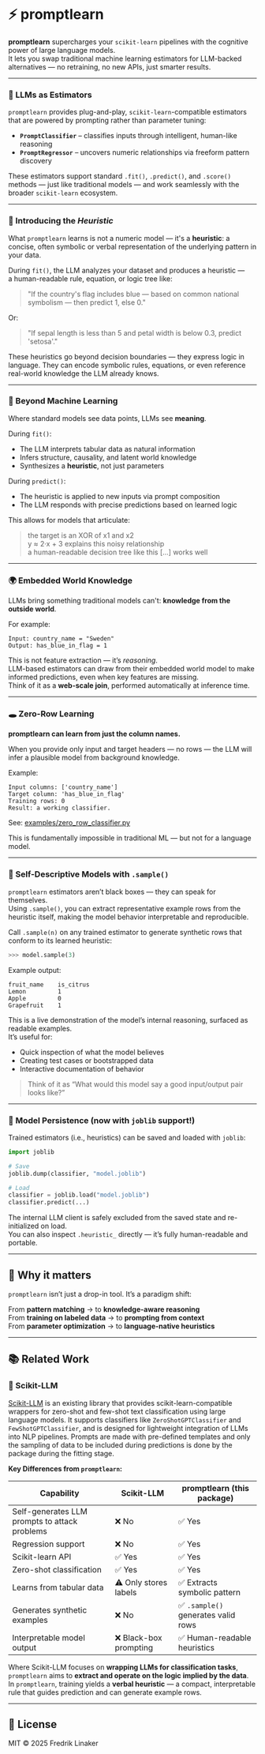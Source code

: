# ⚡️ promptlearn

**promptlearn** supercharges your `scikit-learn` pipelines with the cognitive power of large language models.  
It lets you swap traditional machine learning estimators for LLM-backed alternatives — no retraining, no new APIs, just smarter results.

---

### 🧠 LLMs as Estimators

`promptlearn` provides plug-and-play, `scikit-learn`-compatible estimators that are powered by prompting rather than parameter tuning:

- **`PromptClassifier`** – classifies inputs through intelligent, human-like reasoning  
- **`PromptRegressor`** – uncovers numeric relationships via freeform pattern discovery

These estimators support standard `.fit()`, `.predict()`, and `.score()` methods — just like traditional models — and work seamlessly with the broader `scikit-learn` ecosystem.

---

### 🧩 Introducing the *Heuristic*

What `promptlearn` learns is not a numeric model — it's a **heuristic**: a concise, often symbolic or verbal representation of the underlying pattern in your data.

During `fit()`, the LLM analyzes your dataset and produces a heuristic —  
a human-readable rule, equation, or logic tree like:

> "If the country's flag includes blue — based on common national symbolism — then predict 1, else 0."

Or:

> "If sepal length is less than 5 and petal width is below 0.3, predict 'setosa'."

These heuristics go beyond decision boundaries — they express logic in language.
They can encode symbolic rules, equations, or even reference real-world knowledge the LLM already knows.

---

### 🔮 Beyond Machine Learning

Where standard models see data points, LLMs see **meaning**.

During `fit()`:
- The LLM interprets tabular data as natural information
- Infers structure, causality, and latent world knowledge
- Synthesizes a **heuristic**, not just parameters

During `predict()`:
- The heuristic is applied to new inputs via prompt composition
- The LLM responds with precise predictions based on learned logic

This allows for models that articulate:

> the target is an XOR of x1 and x2  
> y ≈ 2·x + 3 explains this noisy relationship  
> a human-readable decision tree like this [...] works well

---

### 🌍 Embedded World Knowledge

LLMs bring something traditional models can't: **knowledge from the outside world**.

For example:

```
Input: country_name = "Sweden"
Output: has_blue_in_flag = 1
```

This is not feature extraction — it’s *reasoning*.  
LLM-based estimators can draw from their embedded world model to make informed predictions, even when key features are missing.  
Think of it as a **web-scale join**, performed automatically at inference time.

---

### 🕳 Zero-Row Learning

**promptlearn can learn from just the column names.**

When you provide only input and target headers — no rows — the LLM will infer a plausible model from background knowledge.

Example:

```
Input columns: ['country_name']  
Target column: 'has_blue_in_flag'  
Training rows: 0  
Result: a working classifier.
```

See: [examples/zero_row_classifier.py](examples/zero_row_classifier.py)

This is fundamentally impossible in traditional ML — but not for a language model.

---

### 🧪 Self-Descriptive Models with `.sample()`

`promptlearn` estimators aren’t black boxes — they can speak for themselves.  
Using `.sample()`, you can extract representative example rows from the heuristic itself, making the model behavior interpretable and reproducible.

Call `.sample(n)` on any trained estimator to generate synthetic rows that conform to its learned heuristic:

```python
>>> model.sample(3)
```

Example output:

```
fruit_name    is_citrus
Lemon         1
Apple         0
Grapefruit    1
```

This is a live demonstration of the model’s internal reasoning, surfaced as readable examples.  
It’s useful for:
- Quick inspection of what the model believes
- Creating test cases or bootstrapped data
- Interactive documentation of behavior

> Think of it as “What would this model say a good input/output pair looks like?”

---

### 💾 Model Persistence (now with `joblib` support!)

Trained estimators (i.e., heuristics) can be saved and loaded with `joblib`:

```python
import joblib

# Save
joblib.dump(classifier, "model.joblib")

# Load
classifier = joblib.load("model.joblib")
classifier.predict(...)
```

The internal LLM client is safely excluded from the saved state and re-initialized on load.  
You can also inspect `.heuristic_` directly — it’s fully human-readable and portable.

---

## 🔗 Why it matters

`promptlearn` isn’t just a drop-in tool. It’s a paradigm shift:

From **pattern matching** → to **knowledge-aware reasoning**  
From **training on labeled data** → to **prompting from context**  
From **parameter optimization** → to **language-native heuristics**

---

## 📚 Related Work

### 🧩 Scikit-LLM

[Scikit-LLM](https://github.com/BeastByteAI/scikit-llm) is an existing library that provides scikit-learn-compatible wrappers for zero-shot and few-shot text classification using large language models. It supports classifiers like `ZeroShotGPTClassifier` and `FewShotGPTClassifier`, and is designed for lightweight integration of LLMs into NLP pipelines. Prompts are made with pre-defined templates and only the sampling of data to be included during predictions is done by the package during the fitting stage.

**Key Differences from `promptlearn`:**

| Capability                          | Scikit-LLM                          | promptlearn (this package)               |
|-------------------------------------|-------------------------------------|------------------------------------------|
| Self-generates LLM prompts to attack problems  | ❌ No                                | ✅ Yes                                    |
| Regression support                  | ❌ No                                | ✅ Yes                                    |
| Scikit-learn API                    | ✅ Yes                               | ✅ Yes                                    |
| Zero-shot classification            | ✅ Yes                               | ✅ Yes                                    |
| Learns from tabular data            | ⚠️ Only stores labels                | ✅ Extracts symbolic pattern              |
| Generates synthetic examples        | ❌ No                                | ✅ `.sample()` generates valid rows       |
| Interpretable model output          | ❌ Black-box prompting               | ✅ Human-readable heuristics              |

Where Scikit-LLM focuses on **wrapping LLMs for classification tasks**, `promptlearn` aims to **extract and operate on the logic implied by the data**.  
In `promptlearn`, training yields a **verbal heuristic** — a compact, interpretable rule that guides prediction and can generate example rows.

---

## 📁 License

MIT © 2025 Fredrik Linaker

